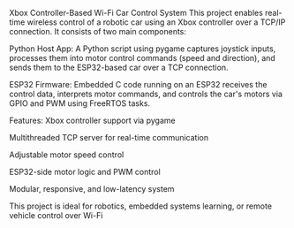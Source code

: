 Xbox Controller-Based Wi-Fi Car Control System
This project enables real-time wireless control of a robotic car using an Xbox controller over a TCP/IP connection. It consists of two main components:

Python Host App: A Python script using pygame captures joystick inputs, processes them into motor control commands (speed and direction), and sends them to the ESP32-based car over a TCP connection.

ESP32 Firmware: Embedded C code running on an ESP32 receives the control data, interprets motor commands, and controls the car's motors via GPIO and PWM using FreeRTOS tasks.

Features:
Xbox controller support via pygame

Multithreaded TCP server for real-time communication

Adjustable motor speed control

ESP32-side motor logic and PWM control

Modular, responsive, and low-latency system

This project is ideal for robotics, embedded systems learning, or remote vehicle control over Wi-Fi
